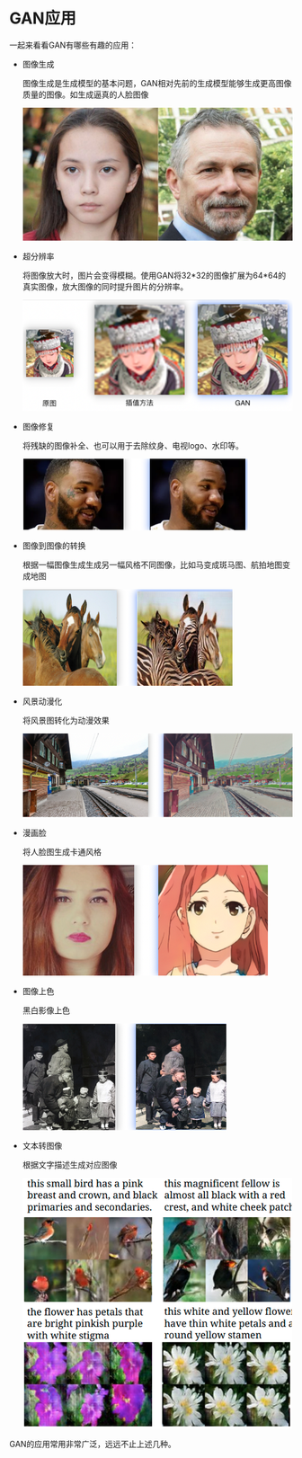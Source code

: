 # GAN应用

一起来看看GAN有哪些有趣的应用：

* 图像生成

  图像生成是生成模型的基本问题，GAN相对先前的生成模型能够生成更高图像质量的图像。如生成逼真的人脸图像

  ![](../../../images/generative_adversarial_network/gan_applications/y_1.png)
  
* 超分辨率

  将图像放大时，图片会变得模糊。使用GAN将32\*32的图像扩展为64\*64的真实图像，放大图像的同时提升图片的分辨率。

  ![](../../../images/generative_adversarial_network/gan_applications/y_2.png)
  
* 图像修复

  将残缺的图像补全、也可以用于去除纹身、电视logo、水印等。

  ![](../../../images/generative_adversarial_network/gan_applications/y_3.png)
  
* 图像到图像的转换

  根据一幅图像生成生成另一幅风格不同图像，比如马变成斑马图、航拍地图变成地图

  ![](../../../images/generative_adversarial_network/gan_applications/y_4.png)
  
* 风景动漫化

  将风景图转化为动漫效果

  ![](../../../images/generative_adversarial_network/gan_applications/y_5.png)
  
* 漫画脸

  将人脸图生成卡通风格

  ![](../../../images/generative_adversarial_network/gan_applications/y_6.png)
  
* 图像上色

  黑白影像上色

  ![](../../../images/generative_adversarial_network/gan_applications/y_7.png)
  
* 文本转图像

  根据文字描述生成对应图像

  ![](../../../images/generative_adversarial_network/gan_applications/y_8.png)


GAN的应用常用非常广泛，远远不止上述几种。

